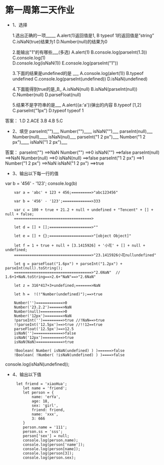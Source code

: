 # 第一周第二天作业


- 1、选择

    1.选出正确的一项_____
        A.alert(1)返回值是1,     B  typeof 1的返回值是”string”
        C.isNaN(true)结果为1    D.Number(null)的结果为0

    2.能输出"1"的有哪些___(多选)
        A.alert(1)          B.console.log(parseInt(1.3))   C.console.log(1)  
        D.console.log(isNaN(1))   E.console.log(parseInt("1"))

    3.下面的结果是undefined的是 ___
        A.console.log(alert(1))                B.typeof undefined
        C.console.log(parseInt(undefined))      D.isNaN(undefined)

    4.下面能得到true的是_B_
        A.isNaN(null)  B.isNaN(parseInt(null))  C.Number(null)  D.parseFloat(null)

    5.结果不是字符串的是___
        A.alert({a:'a'})弹出的内容  B.typeof [1,2]  C.parseInt("1px")  D.typeof typeof 1

答案：
1.D      2.ACE      3.B      4.B      5.C

- 2、填空
    parseInt("")___   Number("")____   isNaN("")___
    parseInt(null)___   Number(null)____   isNaN(nul)___
    parseInt("1 2 px")___   Number("1 2 px")____   isNaN("1 2 px")___


答案：
parseInt("")        ==>NaN      Number("")          ==>0            isNaN("")       ==>false
parseInt(null)      ==>NaN      Number(null)        ==>0            isNaN(null)     ==>false
parseInt("1 2 px")  ==>1        Number("1 2 px")    ==>NaN          isNaN("1 2 px") ==>true


- 3、输出以下每一行的值

var b = '456' - '123';
console.log(b)

```
    var a = 'abc' + 123 + 456;=========>"abc123456"

    var b = '456' - '123';=============>333

    var c = 100 + true + 21.2 + null + undefined + "Tencent" + [] + null + false;
    ===================================>

    let d = [] + [];===================>""

    let e = [] + {};===================>"[object Object]"

    let f = 1 + true + null + [3.1415926] + '小花' + [] + null + undefined;
    ===================================>"23.1415926小花nullundefined"

    let g = parseFloat("1.6px") + parseInt("1.2px") + parseInt(null).toString();
    ===================================>"2.6NaN"  // 1.6+1+NaN.toString==>2.6+"NaN"==>"2.6NaN"

    let z = 316*417+3+undefined;=======>NaN
    
    let h =  !(!"Number(undefined)");==>true

    Number('')============>0
    Number('23.2.2')======>NaN
    Number(null)==========>0
    Number('12px')========>NaN
    !parseInt('')=========>true //!NaN==>true
    !!parseInt('12.5px')==>true //!!12==true
    parseFloat('12.5px')==>12.5
    isNaN('')=============>false
    isNaN('12px')=========>true
    isNaN(NaN)============>true

    !Boolean( Number( isNaN(undefined) ) )======>false
    !Boolean( !Number( !isNaN(undefined) ) )====>false 
```

console.log(isNaN(undefined));

- 4、输出以下值
```
     let friend = 'xiaoHua';
        let name = 'friend';
        let person = {
            name: 'erYa',
            age: 18,
            sex: 'girl',
            friend: friend,
            name: 'xxx',
            3: 666
        }
        person.name = '111';
        person.ss = 'sss';
        person['sex'] = null;
        console.log(person.name);
        console.log(person['name']);
        console.log(person[name]);
        console.log(person[3]);
        console.log(person.sex);

```
 
